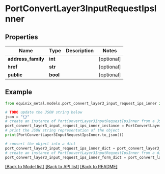 # PortConvertLayer3InputRequestIpsInner


## Properties

Name | Type | Description | Notes
------------ | ------------- | ------------- | -------------
**address_family** | **int** |  | [optional] 
**href** | **str** |  | [optional] 
**public** | **bool** |  | [optional] 

## Example

```python
from equinix_metal.models.port_convert_layer3_input_request_ips_inner import PortConvertLayer3InputRequestIpsInner

# TODO update the JSON string below
json = "{}"
# create an instance of PortConvertLayer3InputRequestIpsInner from a JSON string
port_convert_layer3_input_request_ips_inner_instance = PortConvertLayer3InputRequestIpsInner.from_json(json)
# print the JSON string representation of the object
print(PortConvertLayer3InputRequestIpsInner.to_json())

# convert the object into a dict
port_convert_layer3_input_request_ips_inner_dict = port_convert_layer3_input_request_ips_inner_instance.to_dict()
# create an instance of PortConvertLayer3InputRequestIpsInner from a dict
port_convert_layer3_input_request_ips_inner_form_dict = port_convert_layer3_input_request_ips_inner.from_dict(port_convert_layer3_input_request_ips_inner_dict)
```
[[Back to Model list]](../README.md#documentation-for-models) [[Back to API list]](../README.md#documentation-for-api-endpoints) [[Back to README]](../README.md)


